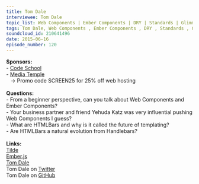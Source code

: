 ```yaml
--- 
title: Tom Dale
interviewee: Tom Dale
topic_list: Web Components | Ember Components | DRY | Standards | Glimmer Engine | HTMLBars
tags: Tom Dale, Web Components , Ember Components , DRY , Standards , Glimmer Engine , HTMLBars
soundcloud_id: 210641496
date: 2015-06-16
episode_number: 120
---
```

 
<p class="show_notes_display"><b>Sponsors:<br></b>- <a rel="nofollow" target="_blank" href="https://www.codeschool.com/">Code School</a><b><br></b>- <a rel="nofollow" target="_blank" href="http://mediatemple.net/?utm_source=BetweenScreens&amp;utm_medium=podcast&amp;utm_campaign=SCREEN25">Media Temple</a><b><br></b>   -&gt; Promo code SCREEN25 for 25% off web hosting<br><b><br>Questions:</b><br>- From a beginner perspective, can you talk about Web Components and Ember Components?<br>- Your business partner and friend Yehuda Katz was very influential pushing Web Components I guess?<br>- What are HTMLBars and why is it called the future of templating?<br>- Are HTMLBars a natural evolution from Handlebars?<br><br><b>Links:<br></b><a rel="nofollow" target="_blank" href="http://www.tilde.io/">Tilde</a><b><br></b><a rel="nofollow" target="_blank" href="http://emberjs.com/">Ember.js</a><br><a rel="nofollow" target="_blank" href="http://tomdale.net/">Tom Dale</a><br>Tom Dale on <a rel="nofollow" target="_blank" href="https://twitter.com/tomdale">Twitter</a> <br>Tom Dale on <a rel="nofollow" target="_blank" href="https://github.com/tomdale">GitHub</a><br><br></p>
